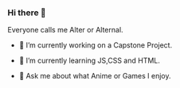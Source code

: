 ### Hi there 👋

Everyone calls me Alter or Alternal.

- 🔭 I’m currently working on a Capstone Project.

- 🌱 I’m currently learning JS,CSS and HTML.

- 💬 Ask me about what Anime or Games I enjoy.




